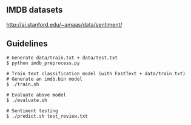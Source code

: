## IMDB datasets

http://ai.stanford.edu/~amaas/data/sentiment/

## Guidelines

```
# Generate data/train.txt + data/test.txt
$ python imdb_preprocess.py

# Train text classification model (with FastText + data/train.txt)
# Generate an imdb.bin model
$ ./train.sh

# Evaluate above model
$ ./evaluate.sh

# Sentiment testing
$ ./predict.sh test_review.txt
```
